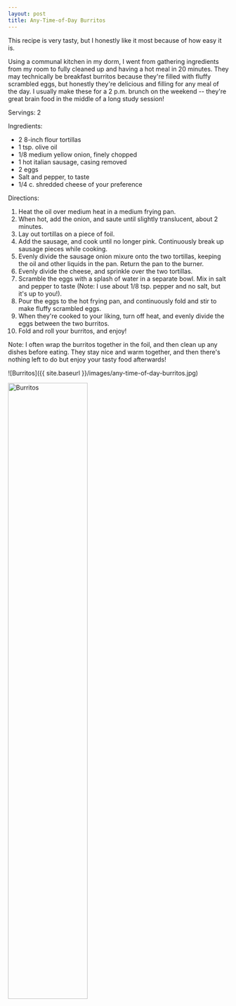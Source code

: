 ```yaml
---
layout: post
title: Any-Time-of-Day Burritos
---
```


This recipe is very tasty, but I honestly like it most because of how easy it is. 

Using a communal kitchen in my dorm, I went from gathering ingredients from my room to fully cleaned up and having a hot meal in 20 minutes. They may technically be breakfast burritos because they're filled with fluffy scrambled eggs, but honestly they're delicious and filling for any meal of the day. I usually make these for a 2 p.m. brunch on the weekend -- they're great brain food in the middle of a long study session!

Servings: 2

Ingredients:
* 2 8-inch flour tortillas
* 1 tsp. olive oil
* 1/8 medium yellow onion, finely chopped
* 1 hot italian sausage, casing removed
* 2 eggs
* Salt and pepper, to taste
* 1/4 c. shredded cheese of your preference

Directions:
1. Heat the oil over medium heat in a medium frying pan.
2. When hot, add the onion, and saute until slightly translucent, about 2 minutes.
3. Lay out tortillas on a piece of foil.
4. Add the sausage, and cook until no longer pink. Continuously break up sausage pieces while cooking.
5. Evenly divide the sausage onion mixure onto the two tortillas, keeping the oil and other liquids in the pan. Return the pan to the burner.
6. Evenly divide the cheese, and sprinkle over the two tortillas.
7. Scramble the eggs with a splash of water in a separate bowl. Mix in salt and pepper to taste (Note: I use about 1/8 tsp. pepper and no salt, but it's up to you!).
8. Pour the eggs to the hot frying pan, and continuously fold and stir to make fluffy scrambled eggs.
9. When they're cooked to your liking, turn off heat, and evenly divide the eggs between the two burritos.
10. Fold and roll your burritos, and enjoy!

Note: I often wrap the burritos together in the foil, and then clean up any dishes before eating. They stay nice and warm together, and then there's nothing left to do but enjoy your tasty food afterwards! 

![Burritos]({{ site.baseurl }}/images/any-time-of-day-burritos.jpg)

<img src="https://github.com/carlsonkellie/College-Cravings/images/any-time-of-day-burritos.jpg" alt="Burritos" style="width:60%;"/>
